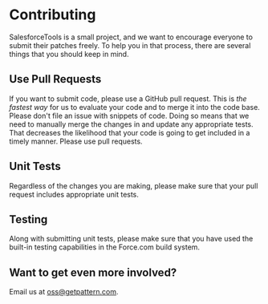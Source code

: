 # Contributing
SalesforceTools is a small project, and we want to encourage everyone to submit
their patches freely. To help you in that process, there are several things that
you should keep in mind.

## Use Pull Requests

If you want to submit code, please use a GitHub pull request. This is _the
fastest way_ for us to evaluate your code and to merge it into the code base.
Please don't file an issue with snippets of code. Doing so means that we need to
manually merge the changes in and update any appropriate tests. That decreases
the likelihood that your code is going to get included in a timely manner.
Please use pull requests.

## Unit Tests

Regardless of the changes you are making, please make sure that your pull
request includes appropriate unit tests.

## Testing

Along with submitting unit tests, please make sure that you have used the
built-in testing capabilities in the Force.com build system.

## Want to get even more involved?

Email us at oss@getpattern.com.
